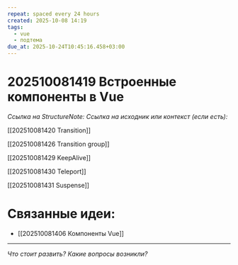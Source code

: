 ```yaml
---
repeat: spaced every 24 hours
created: 2025-10-08 14:19
tags:
  - vue
  - подтема
due_at: 2025-10-24T10:45:16.458+03:00
---
```

# 202510081419 Встроенные компоненты в Vue

*Ссылка на StructureNote:*
*Ссылка на исходник или контекст (если есть):*

[[202510081420 Transition]]

[[202510081426 Transition group]]

[[202510081429 KeepAlive]]

[[202510081430 Teleport]]

[[202510081431 Suspense]]

# Связанные идеи:

* [[202510081406 Компоненты Vue]]

---

*Что стоит развить? Какие вопросы возникли?*
